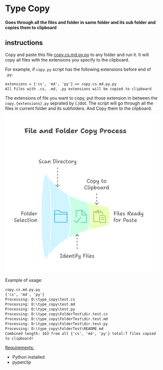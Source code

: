 # Type Copy

#### Goes through all the files and folder in same folder and its sub folder and copies them to clipboard

## instructions
Copy and paste this file [copy.cs.md.py.py](copy.cs.md.py.py) to any folder and run it. It will copy all files with the extensions you specify to the clipboard.

For example, if `copy.py` script has the following extensions before end of `.py`:
```
extensions = {'cs', 'md', 'py'} => copy.cs.md.py.py
All Files with .cs, .md, .py extensions will be copied to clipboard
```

The extensions of file you want to copy, put those extension in between the `copy.{extensions}.py` seprated by (.)dot. The script will go through all the files in current folder and its subfolders. And Copy them to the clipboard.


![Type Copy visual.png](docs/Type%20Copy%20visual.png)

Example of usage:

```
copy.cs.md.py.py
{'cs', 'md', 'py'}
Processing: D:\type_copy\test.cs
Processing: D:\type_copy\test.md
Processing: D:\type_copy\test.py
Processing: D:\type_copy\FolderTest\dir.test.cs
Processing: D:\type_copy\FolderTest\dir.test.md
Processing: D:\type_copy\FolderTest\dir.test.py
Processing: D:\type_copy\FolderTest\README.md
Combined length: 163 from all {'cs', 'md', 'py'} total:7 files copied to clipboard!
```

[Requirements:](requirements.txt)
- Python installed
- pyperclip